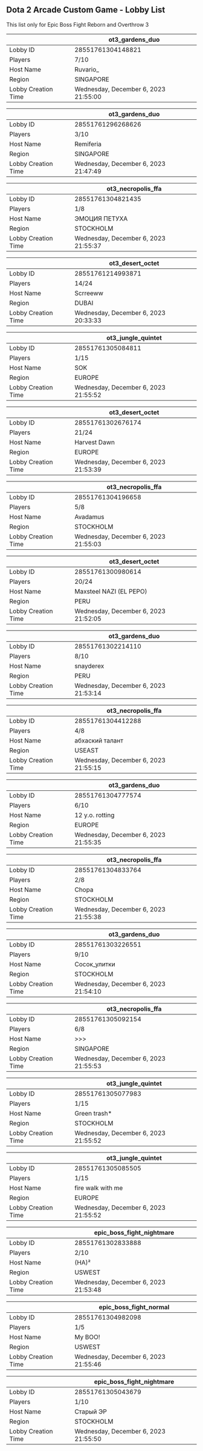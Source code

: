 ## Dota 2 Arcade Custom Game - Lobby List

This list only for Epic Boss Fight Reborn and Overthrow 3

|  | ot3_gardens_duo |
| ------ | ------ |
| Lobby ID | 28551761304148821 |
| Players | 7/10 |
| Host Name | Ruvario_ |
| Region | SINGAPORE |
| Lobby Creation Time | Wednesday, December 6, 2023 21:55:00 |


|  | ot3_gardens_duo |
| ------ | ------ |
| Lobby ID | 28551761296268626 |
| Players | 3/10 |
| Host Name | Remiferia |
| Region | SINGAPORE |
| Lobby Creation Time | Wednesday, December 6, 2023 21:47:49 |


|  | ot3_necropolis_ffa |
| ------ | ------ |
| Lobby ID | 28551761304821435 |
| Players | 1/8 |
| Host Name | ЭМОЦИЯ ПЕТУХА |
| Region | STOCKHOLM |
| Lobby Creation Time | Wednesday, December 6, 2023 21:55:37 |


|  | ot3_desert_octet |
| ------ | ------ |
| Lobby ID | 28551761214993871 |
| Players | 14/24 |
| Host Name | Scrreeww |
| Region | DUBAI |
| Lobby Creation Time | Wednesday, December 6, 2023 20:33:33 |


|  | ot3_jungle_quintet |
| ------ | ------ |
| Lobby ID | 28551761305084811 |
| Players | 1/15 |
| Host Name | SOK |
| Region | EUROPE |
| Lobby Creation Time | Wednesday, December 6, 2023 21:55:52 |


|  | ot3_desert_octet |
| ------ | ------ |
| Lobby ID | 28551761302676174 |
| Players | 21/24 |
| Host Name | Harvest Dawn |
| Region | EUROPE |
| Lobby Creation Time | Wednesday, December 6, 2023 21:53:39 |


|  | ot3_necropolis_ffa |
| ------ | ------ |
| Lobby ID | 28551761304196658 |
| Players | 5/8 |
| Host Name | Avadamus |
| Region | STOCKHOLM |
| Lobby Creation Time | Wednesday, December 6, 2023 21:55:03 |


|  | ot3_desert_octet |
| ------ | ------ |
| Lobby ID | 28551761300980614 |
| Players | 20/24 |
| Host Name | Maxsteel NAZI (EL PEPO) |
| Region | PERU |
| Lobby Creation Time | Wednesday, December 6, 2023 21:52:05 |


|  | ot3_gardens_duo |
| ------ | ------ |
| Lobby ID | 28551761302214110 |
| Players | 8/10 |
| Host Name | snayderex |
| Region | PERU |
| Lobby Creation Time | Wednesday, December 6, 2023 21:53:14 |


|  | ot3_necropolis_ffa |
| ------ | ------ |
| Lobby ID | 28551761304412288 |
| Players | 4/8 |
| Host Name | абхаский талант |
| Region | USEAST |
| Lobby Creation Time | Wednesday, December 6, 2023 21:55:15 |


|  | ot3_gardens_duo |
| ------ | ------ |
| Lobby ID | 28551761304777574 |
| Players | 6/10 |
| Host Name | 12 y.o. rotting |
| Region | EUROPE |
| Lobby Creation Time | Wednesday, December 6, 2023 21:55:35 |


|  | ot3_necropolis_ffa |
| ------ | ------ |
| Lobby ID | 28551761304833764 |
| Players | 2/8 |
| Host Name | Chopa |
| Region | STOCKHOLM |
| Lobby Creation Time | Wednesday, December 6, 2023 21:55:38 |


|  | ot3_gardens_duo |
| ------ | ------ |
| Lobby ID | 28551761303226551 |
| Players | 9/10 |
| Host Name | Сосок_улитки |
| Region | STOCKHOLM |
| Lobby Creation Time | Wednesday, December 6, 2023 21:54:10 |


|  | ot3_necropolis_ffa |
| ------ | ------ |
| Lobby ID | 28551761305092154 |
| Players | 6/8 |
| Host Name | >>> |
| Region | SINGAPORE |
| Lobby Creation Time | Wednesday, December 6, 2023 21:55:53 |


|  | ot3_jungle_quintet |
| ------ | ------ |
| Lobby ID | 28551761305077983 |
| Players | 1/15 |
| Host Name | Green trash* |
| Region | STOCKHOLM |
| Lobby Creation Time | Wednesday, December 6, 2023 21:55:52 |


|  | ot3_jungle_quintet |
| ------ | ------ |
| Lobby ID | 28551761305085505 |
| Players | 1/15 |
| Host Name | fire walk with me |
| Region | EUROPE |
| Lobby Creation Time | Wednesday, December 6, 2023 21:55:52 |


|  | epic_boss_fight_nightmare |
| ------ | ------ |
| Lobby ID | 28551761302833888 |
| Players | 2/10 |
| Host Name | (HA)² |
| Region | USWEST |
| Lobby Creation Time | Wednesday, December 6, 2023 21:53:48 |


|  | epic_boss_fight_normal |
| ------ | ------ |
| Lobby ID | 28551761304982098 |
| Players | 1/5 |
| Host Name | My BOO! |
| Region | USWEST |
| Lobby Creation Time | Wednesday, December 6, 2023 21:55:46 |


|  | epic_boss_fight_nightmare |
| ------ | ------ |
| Lobby ID | 28551761305043679 |
| Players | 1/10 |
| Host Name | Старый ЭР |
| Region | STOCKHOLM |
| Lobby Creation Time | Wednesday, December 6, 2023 21:55:50 |


